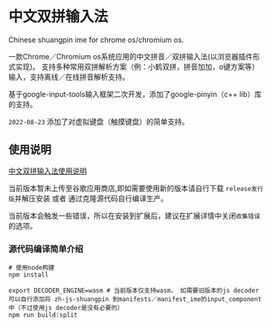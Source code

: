 # 中文双拼输入法
Chinese shuangpin ime for chrome os/chromium os.

一款Chrome／Chromium os系统应用的中文拼音／双拼输入法(以浏览器插件形式实现)。
支持多种常用双拼解析方案（例：小鹤双拼，拼音加加，o键方案等）输入，支持离线／在线拼音解析支持。

基于google-input-tools输入框架二次开发，添加了google-pinyin（c++ lib）库的支持。

`2022-08-23` 添加了对虚拟键盘（触摸键盘）的简单支持。

## 使用说明
[中文双拼输入法使用说明](https://shuangpin.pinquapp.com)

当前版本暂未上传至谷歌应用商店,即如需要使用新的版本请自行下载 `release发行版`并解压安装 或者 通过克隆源代码自行编译生产。

当前版本会触发一些错误，所以在安装到扩展后，建议在扩展详情中关闭`收集错误`的选项。

### 源代码编译简单介绍

```shell
# 使用node构建
npm install

export DECODER_ENGINE=wasm # 当前版本仅支持wasm， 如需要旧版本的js decoder可以自行添加将 zh-js-shuangpin 到manifests／manifest_ime的input_component中（不过使用js decoder是没有必要的）
npm run build:split
```
